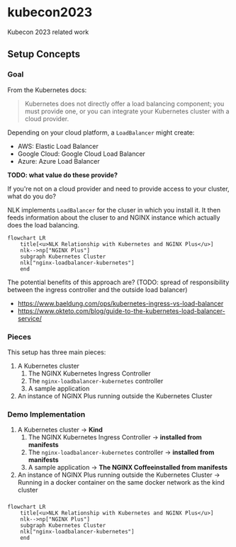 # kubecon2023
Kubecon 2023 related work

## Setup Concepts
### Goal
From the Kubernetes docs:
> Kubernetes does not directly offer a load balancing component; you must provide one, or you can integrate your Kubernetes cluster with a cloud provider.

Depending on your cloud platform, a `LoadBalancer` might create:

* AWS: Elastic Load Balancer
* Google Cloud: Google Cloud Load Balancer
* Azure: Azure Load Balancer

**TODO: what value do these provide?**

If you're not on a cloud provider and need to provide access to your cluster, what do you do?

NLK implements `LoadBalancer` for the cluser in which you install it. It then feeds information about the cluser to and NGINX instance which actually does the load balancing.

```mermaid
flowchart LR
    title[<u>NLK Relationship with Kubernetes and NGINX Plus</u>]
    nlk-->np["NGINX Plus"]
    subgraph Kubernetes Cluster
    nlk["nginx-loadbalancer-kubernetes"]
    end
```

The potential benefits of this approach are? (TODO: spread of responsibility between the ingress controller and the outside load balancer)
* https://www.baeldung.com/ops/kubernetes-ingress-vs-load-balancer
* https://www.okteto.com/blog/guide-to-the-kubernetes-load-balancer-service/

 
### Pieces
This setup has three main pieces:
1. A Kubernetes cluster
    1. The NGINX Kubernetes Ingress Controller
    1. The `nginx-loadbalancer-kubernetes` controller
    1. A sample application
1. An instance of NGINX Plus running outside the Kubernetes Cluster

### Demo Implementation
1. A Kubernetes cluster -> **Kind**
    1. The NGINX Kubernetes Ingress Controller -> **installed from manifests**
    1. The `nginx-loadbalancer-kubernetes` controller -> **installed from manifests**
    1. A sample application -> **The NGINX Coffeeinstalled from manifests**
1. An instance of NGINX Plus running outside the Kubernetes Cluster -> Running in a docker container on the same docker network as the kind cluster


### 

```mermaid
flowchart LR
    title[<u>NLK Relationship with Kubernetes and NGINX Plus</u>]
    nlk-->np["NGINX Plus"]
    subgraph Kubernetes Cluster
    nlk["nginx-loadbalancer-kubernetes"]
    end
```


